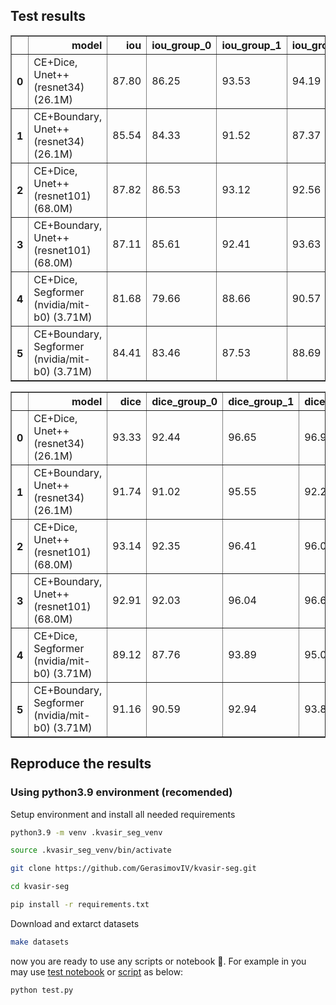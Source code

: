 ## Test results

<table border="1" class="dataframe">
  <thead>
    <tr style="text-align: right;">
      <th></th>
      <th>model</th>
      <th>iou</th>
      <th>iou_group_0</th>
      <th>iou_group_1</th>
      <th>iou_group_2</th>
      <th>iou_group_3</th>
      <th>iou_group_4</th>
    </tr>
  </thead>
  <tbody>
    <tr>
      <th>0</th>
      <td>CE+Dice, Unet++ (resnet34) (26.1M)</td>
      <td>87.80</td>
      <td>86.25</td>
      <td>93.53</td>
      <td>94.19</td>
      <td>94.12</td>
      <td>95.88</td>
    </tr>
    <tr>
      <th>1</th>
      <td>CE+Boundary, Unet++ (resnet34) (26.1M)</td>
      <td>85.54</td>
      <td>84.33</td>
      <td>91.52</td>
      <td>87.37</td>
      <td>89.17</td>
      <td>94.67</td>
    </tr>
    <tr>
      <th>2</th>
      <td>CE+Dice, Unet++ (resnet101) (68.0M)</td>
      <td>87.82</td>
      <td>86.53</td>
      <td>93.12</td>
      <td>92.56</td>
      <td>91.66</td>
      <td>97.11</td>
    </tr>
    <tr>
      <th>3</th>
      <td>CE+Boundary, Unet++ (resnet101) (68.0M)</td>
      <td>87.11</td>
      <td>85.61</td>
      <td>92.41</td>
      <td>93.63</td>
      <td>93.73</td>
      <td>94.79</td>
    </tr>
    <tr>
      <th>4</th>
      <td>CE+Dice, Segformer (nvidia/mit-b0) (3.71M)</td>
      <td>81.68</td>
      <td>79.66</td>
      <td>88.66</td>
      <td>90.57</td>
      <td>90.63</td>
      <td>94.35</td>
    </tr>
    <tr>
      <th>5</th>
      <td>CE+Boundary, Segformer (nvidia/mit-b0) (3.71M)</td>
      <td>84.41</td>
      <td>83.46</td>
      <td>87.53</td>
      <td>88.69</td>
      <td>88.82</td>
      <td>90.96</td>
    </tr>
  </tbody>
</table>

<table border="1" class="dataframe">
  <thead>
    <tr style="text-align: right;">
      <th></th>
      <th>model</th>
      <th>dice</th>
      <th>dice_group_0</th>
      <th>dice_group_1</th>
      <th>dice_group_2</th>
      <th>dice_group_3</th>
      <th>dice_group_4</th>
    </tr>
  </thead>
  <tbody>
    <tr>
      <th>0</th>
      <td>CE+Dice, Unet++ (resnet34) (26.1M)</td>
      <td>93.33</td>
      <td>92.44</td>
      <td>96.65</td>
      <td>96.99</td>
      <td>96.91</td>
      <td>97.90</td>
    </tr>
    <tr>
      <th>1</th>
      <td>CE+Boundary, Unet++ (resnet34) (26.1M)</td>
      <td>91.74</td>
      <td>91.02</td>
      <td>95.55</td>
      <td>92.27</td>
      <td>93.90</td>
      <td>97.26</td>
    </tr>
    <tr>
      <th>2</th>
      <td>CE+Dice, Unet++ (resnet101) (68.0M)</td>
      <td>93.14</td>
      <td>92.35</td>
      <td>96.41</td>
      <td>96.01</td>
      <td>95.32</td>
      <td>98.54</td>
    </tr>
    <tr>
      <th>3</th>
      <td>CE+Boundary, Unet++ (resnet101) (68.0M)</td>
      <td>92.91</td>
      <td>92.03</td>
      <td>96.04</td>
      <td>96.69</td>
      <td>96.75</td>
      <td>97.32</td>
    </tr>
    <tr>
      <th>4</th>
      <td>CE+Dice, Segformer (nvidia/mit-b0) (3.71M)</td>
      <td>89.12</td>
      <td>87.76</td>
      <td>93.89</td>
      <td>95.01</td>
      <td>95.08</td>
      <td>97.09</td>
    </tr>
    <tr>
      <th>5</th>
      <td>CE+Boundary, Segformer (nvidia/mit-b0) (3.71M)</td>
      <td>91.16</td>
      <td>90.59</td>
      <td>92.94</td>
      <td>93.88</td>
      <td>94.05</td>
      <td>95.27</td>
    </tr>
  </tbody>
</table>

## Reproduce the results

### Using python3.9 environment (recomended)

Setup environment and install all needed requirements

```sh
python3.9 -m venv .kvasir_seg_venv
```
```sh
source .kvasir_seg_venv/bin/activate
```
```sh
git clone https://github.com/GerasimovIV/kvasir-seg.git
```
```sh
cd kvasir-seg
```
```sh
pip install -r requirements.txt
```
Download and extarct datasets
```sh
make datasets
```

now you are ready to use any scripts or notebook 🚀. For example in you may use [test notebook](https://github.com/GerasimovIV/kvasir-seg/blob/main/Testing.ipynb) or [script](https://github.com/GerasimovIV/kvasir-seg/blob/main/test.py) as below:

```sh
python test.py
```
